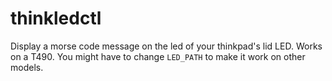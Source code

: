 # thinkledctl
Display a morse code message on the led of your thinkpad's lid LED. Works on a T490. You might have to change `LED_PATH` to make it work on other models.

